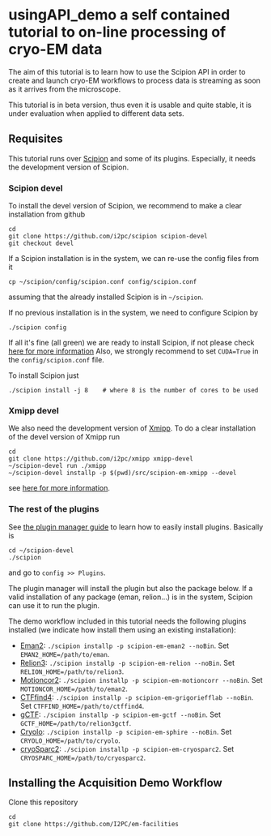 
# usingAPI_demo a self contained tutorial to on-line processing of cryo-EM data

The aim of this tutorial is to learn how to use the Scipion API in order to 
create and launch cryo-EM workflows to process data is streaming as soon as it 
arrives from the microscope.

This tutorial is in beta version, thus even it is usable and quite stable, 
it is under evaluation when applied to different data sets.


## Requisites

This tutorial runs over [Scipion](http://scipion.i2pc.es/) and some of its 
plugins. Especially, it needs the development version of Scipion.


### Scipion devel

To install the devel version of Scipion, we recommend to make a clear installation
from github
```
cd
git clone https://github.com/i2pc/scipion scipion-devel
git checkout devel
``` 

If a Scipion installation is in the system, we can re-use the config files from it
```
cp ~/scipion/config/scipion.conf config/scipion.conf
```
assuming that the already installed Scipion is in `~/scipion`.

If no previous installation is in the system, we need to configure Scipion by
```
./scipion config
```
If all it's fine (all green) we are ready to install Scipion, if not please check
[here for more information](https://scipion-em.github.io/docs/docs/scipion-modes/scipion-configuration.html)
Also, we strongly recommend to set `CUDA=True` in the `config/scipion.conf` file.

To install Scipion just
```
./scipion install -j 8    # where 8 is the number of cores to be used
```


### Xmipp devel

We also need the development version of [Xmipp](http://xmipp.i2pc.es/).
To do a clear installation of the devel version of Xmipp run
```
cd 
git clone https://github.com/i2pc/xmipp xmipp-devel
~/scipion-devel run ./xmipp
~/scipion-devel installp -p $(pwd)/src/scipion-em-xmipp --devel
```
see [here for more information](https://github.com/i2pc/xmipp#getting-started).


### The rest of the plugins

See [the plugin manager guide](https://scipion-em.github.io/docs/docs/user/plugin-manager.html#plugin-manager)
to learn how to easily install plugins. Basically is
```
cd ~/scipion-devel
./scipion
``` 
and go to `config >> Plugins`.

The plugin manager will install the plugin but also the package below.
If a valid installation of any package (eman, relion...) is in the system, 
Scipion can use it to run the plugin.

The demo workflow included in this tutorial needs the following plugins installed
(we indicate how install them using an existing installation):

- [Eman2](https://github.com/scipion-em/scipion-em-eman2/#eman2-plugin): 
`./scipion installp -p scipion-em-eman2 --noBin`.
Set `EMAN2_HOME=/path/to/eman`.
- [Relion3](https://github.com/scipion-em/scipion-em-relion/#relion-plugin):
`./scipion installp -p scipion-em-relion --noBin`.
Set `RELION_HOME=/path/to/relion3`.
- [Motioncor2](https://github.com/scipion-em/scipion-em-relion/#relion-plugin):
`./scipion installp -p scipion-em-motioncorr --noBin`.
Set `MOTIONCOR_HOME=/path/to/eman2`.
- [CTFfind4](https://github.com/scipion-em/scipion-em-grigoriefflab#setup):
`./scipion installp -p scipion-em-grigoriefflab --noBin`.
Set `CTFFIND_HOME=/path/to/ctffind4`.
- [gCTF](https://github.com/scipion-em/scipion-em-gctf#gctf-plugin):
`./scipion installp -p scipion-em-gctf --noBin`.
Set `GCTF_HOME=/path/to/relion3gctf`.
- [Cryolo](https://github.com/scipion-em/scipion-em-sphire#sphire-scipion-plugin):
`./scipion installp -p scipion-em-sphire --noBin`.
Set `CRYOLO_HOME=/path/to/cryolo`.
- [cryoSparc2](https://github.com/scipion-em/scipion-em-cryosparc2#cryosparc2-plugin):
`./scipion installp -p scipion-em-cryosparc2`.
Set `CRYOSPARC_HOME=/path/to/cryosparc2`.


## Installing the Acquisition Demo Workflow

Clone this repository
```
cd
git clone https://github.com/I2PC/em-facilities
```

